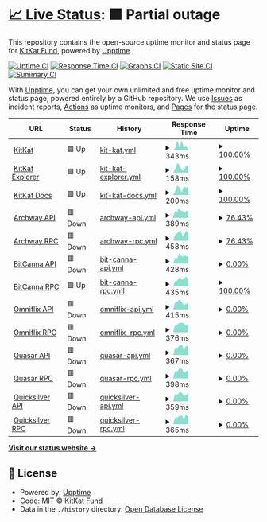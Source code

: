 # [📈 Live Status](https://status.kitkat.zone): <!--live status--> **🟧 Partial outage**

This repository contains the open-source uptime monitor and status page for [KitKat Fund](https://kitkat.zone), powered by [Upptime](https://github.com/upptime/upptime).

[![Uptime CI](https://github.com/kitkatfund/kitkatfund.github.io/workflows/Uptime%20CI/badge.svg)](https://github.com/kitkatfund/kitkatfund.github.io/actions?query=workflow%3A%22Uptime+CI%22)
[![Response Time CI](https://github.com/kitkatfund/kitkatfund.github.io/workflows/Response%20Time%20CI/badge.svg)](https://github.com/kitkatfund/kitkatfund.github.io/actions?query=workflow%3A%22Response+Time+CI%22)
[![Graphs CI](https://github.com/kitkatfund/kitkatfund.github.io/workflows/Graphs%20CI/badge.svg)](https://github.com/kitkatfund/kitkatfund.github.io/actions?query=workflow%3A%22Graphs+CI%22)
[![Static Site CI](https://github.com/kitkatfund/kitkatfund.github.io/workflows/Static%20Site%20CI/badge.svg)](https://github.com/kitkatfund/kitkatfund.github.io/actions?query=workflow%3A%22Static+Site+CI%22)
[![Summary CI](https://github.com/kitkatfund/kitkatfund.github.io/workflows/Summary%20CI/badge.svg)](https://github.com/kitkatfund/kitkatfund.github.io/actions?query=workflow%3A%22Summary+CI%22)

With [Upptime](https://upptime.js.org), you can get your own unlimited and free uptime monitor and status page, powered entirely by a GitHub repository. We use [Issues](https://github.com/kitkatfund/kitkatfund.github.io/issues) as incident reports, [Actions](https://github.com/kitkatfund/kitkatfund.github.io/actions) as uptime monitors, and [Pages](https://status.kitkat.zone) for the status page.

<!--start: status pages-->
<!-- This summary is generated by Upptime (https://github.com/upptime/upptime) -->
<!-- Do not edit this manually, your changes will be overwritten -->
<!-- prettier-ignore -->
| URL | Status | History | Response Time | Uptime |
| --- | ------ | ------- | ------------- | ------ |
| <img alt="" src="https://icons.duckduckgo.com/ip3/www.kitkat.zone.ico" height="13"> [KitKat](https://www.kitkat.zone) | 🟩 Up | [kit-kat.yml](https://github.com/kitkatfund/kitkatfund.github.io/commits/HEAD/history/kit-kat.yml) | <details><summary><img alt="Response time graph" src="./graphs/kit-kat/response-time-week.png" height="20"> 343ms</summary><br><a href="https://status.kitkat.zone/history/kit-kat"><img alt="Response time 650" src="https://img.shields.io/endpoint?url=https%3A%2F%2Fraw.githubusercontent.com%2Fkitkatfund%2Fkitkatfund.github.io%2FHEAD%2Fapi%2Fkit-kat%2Fresponse-time.json"></a><br><a href="https://status.kitkat.zone/history/kit-kat"><img alt="24-hour response time 152" src="https://img.shields.io/endpoint?url=https%3A%2F%2Fraw.githubusercontent.com%2Fkitkatfund%2Fkitkatfund.github.io%2FHEAD%2Fapi%2Fkit-kat%2Fresponse-time-day.json"></a><br><a href="https://status.kitkat.zone/history/kit-kat"><img alt="7-day response time 343" src="https://img.shields.io/endpoint?url=https%3A%2F%2Fraw.githubusercontent.com%2Fkitkatfund%2Fkitkatfund.github.io%2FHEAD%2Fapi%2Fkit-kat%2Fresponse-time-week.json"></a><br><a href="https://status.kitkat.zone/history/kit-kat"><img alt="30-day response time 376" src="https://img.shields.io/endpoint?url=https%3A%2F%2Fraw.githubusercontent.com%2Fkitkatfund%2Fkitkatfund.github.io%2FHEAD%2Fapi%2Fkit-kat%2Fresponse-time-month.json"></a><br><a href="https://status.kitkat.zone/history/kit-kat"><img alt="1-year response time 650" src="https://img.shields.io/endpoint?url=https%3A%2F%2Fraw.githubusercontent.com%2Fkitkatfund%2Fkitkatfund.github.io%2FHEAD%2Fapi%2Fkit-kat%2Fresponse-time-year.json"></a></details> | <details><summary><a href="https://status.kitkat.zone/history/kit-kat">100.00%</a></summary><a href="https://status.kitkat.zone/history/kit-kat"><img alt="All-time uptime 99.72%" src="https://img.shields.io/endpoint?url=https%3A%2F%2Fraw.githubusercontent.com%2Fkitkatfund%2Fkitkatfund.github.io%2FHEAD%2Fapi%2Fkit-kat%2Fuptime.json"></a><br><a href="https://status.kitkat.zone/history/kit-kat"><img alt="24-hour uptime 100.00%" src="https://img.shields.io/endpoint?url=https%3A%2F%2Fraw.githubusercontent.com%2Fkitkatfund%2Fkitkatfund.github.io%2FHEAD%2Fapi%2Fkit-kat%2Fuptime-day.json"></a><br><a href="https://status.kitkat.zone/history/kit-kat"><img alt="7-day uptime 100.00%" src="https://img.shields.io/endpoint?url=https%3A%2F%2Fraw.githubusercontent.com%2Fkitkatfund%2Fkitkatfund.github.io%2FHEAD%2Fapi%2Fkit-kat%2Fuptime-week.json"></a><br><a href="https://status.kitkat.zone/history/kit-kat"><img alt="30-day uptime 100.00%" src="https://img.shields.io/endpoint?url=https%3A%2F%2Fraw.githubusercontent.com%2Fkitkatfund%2Fkitkatfund.github.io%2FHEAD%2Fapi%2Fkit-kat%2Fuptime-month.json"></a><br><a href="https://status.kitkat.zone/history/kit-kat"><img alt="1-year uptime 99.72%" src="https://img.shields.io/endpoint?url=https%3A%2F%2Fraw.githubusercontent.com%2Fkitkatfund%2Fkitkatfund.github.io%2FHEAD%2Fapi%2Fkit-kat%2Fuptime-year.json"></a></details>
| <img alt="" src="https://icons.duckduckgo.com/ip3/explorer.kitkat.zone.ico" height="13"> [KitKat Explorer](https://explorer.kitkat.zone) | 🟩 Up | [kit-kat-explorer.yml](https://github.com/kitkatfund/kitkatfund.github.io/commits/HEAD/history/kit-kat-explorer.yml) | <details><summary><img alt="Response time graph" src="./graphs/kit-kat-explorer/response-time-week.png" height="20"> 158ms</summary><br><a href="https://status.kitkat.zone/history/kit-kat-explorer"><img alt="Response time 170" src="https://img.shields.io/endpoint?url=https%3A%2F%2Fraw.githubusercontent.com%2Fkitkatfund%2Fkitkatfund.github.io%2FHEAD%2Fapi%2Fkit-kat-explorer%2Fresponse-time.json"></a><br><a href="https://status.kitkat.zone/history/kit-kat-explorer"><img alt="24-hour response time 96" src="https://img.shields.io/endpoint?url=https%3A%2F%2Fraw.githubusercontent.com%2Fkitkatfund%2Fkitkatfund.github.io%2FHEAD%2Fapi%2Fkit-kat-explorer%2Fresponse-time-day.json"></a><br><a href="https://status.kitkat.zone/history/kit-kat-explorer"><img alt="7-day response time 158" src="https://img.shields.io/endpoint?url=https%3A%2F%2Fraw.githubusercontent.com%2Fkitkatfund%2Fkitkatfund.github.io%2FHEAD%2Fapi%2Fkit-kat-explorer%2Fresponse-time-week.json"></a><br><a href="https://status.kitkat.zone/history/kit-kat-explorer"><img alt="30-day response time 347" src="https://img.shields.io/endpoint?url=https%3A%2F%2Fraw.githubusercontent.com%2Fkitkatfund%2Fkitkatfund.github.io%2FHEAD%2Fapi%2Fkit-kat-explorer%2Fresponse-time-month.json"></a><br><a href="https://status.kitkat.zone/history/kit-kat-explorer"><img alt="1-year response time 170" src="https://img.shields.io/endpoint?url=https%3A%2F%2Fraw.githubusercontent.com%2Fkitkatfund%2Fkitkatfund.github.io%2FHEAD%2Fapi%2Fkit-kat-explorer%2Fresponse-time-year.json"></a></details> | <details><summary><a href="https://status.kitkat.zone/history/kit-kat-explorer">100.00%</a></summary><a href="https://status.kitkat.zone/history/kit-kat-explorer"><img alt="All-time uptime 99.96%" src="https://img.shields.io/endpoint?url=https%3A%2F%2Fraw.githubusercontent.com%2Fkitkatfund%2Fkitkatfund.github.io%2FHEAD%2Fapi%2Fkit-kat-explorer%2Fuptime.json"></a><br><a href="https://status.kitkat.zone/history/kit-kat-explorer"><img alt="24-hour uptime 100.00%" src="https://img.shields.io/endpoint?url=https%3A%2F%2Fraw.githubusercontent.com%2Fkitkatfund%2Fkitkatfund.github.io%2FHEAD%2Fapi%2Fkit-kat-explorer%2Fuptime-day.json"></a><br><a href="https://status.kitkat.zone/history/kit-kat-explorer"><img alt="7-day uptime 100.00%" src="https://img.shields.io/endpoint?url=https%3A%2F%2Fraw.githubusercontent.com%2Fkitkatfund%2Fkitkatfund.github.io%2FHEAD%2Fapi%2Fkit-kat-explorer%2Fuptime-week.json"></a><br><a href="https://status.kitkat.zone/history/kit-kat-explorer"><img alt="30-day uptime 100.00%" src="https://img.shields.io/endpoint?url=https%3A%2F%2Fraw.githubusercontent.com%2Fkitkatfund%2Fkitkatfund.github.io%2FHEAD%2Fapi%2Fkit-kat-explorer%2Fuptime-month.json"></a><br><a href="https://status.kitkat.zone/history/kit-kat-explorer"><img alt="1-year uptime 99.96%" src="https://img.shields.io/endpoint?url=https%3A%2F%2Fraw.githubusercontent.com%2Fkitkatfund%2Fkitkatfund.github.io%2FHEAD%2Fapi%2Fkit-kat-explorer%2Fuptime-year.json"></a></details>
| <img alt="" src="https://icons.duckduckgo.com/ip3/docs.kitkat.zone.ico" height="13"> [KitKat Docs](https://docs.kitkat.zone) | 🟩 Up | [kit-kat-docs.yml](https://github.com/kitkatfund/kitkatfund.github.io/commits/HEAD/history/kit-kat-docs.yml) | <details><summary><img alt="Response time graph" src="./graphs/kit-kat-docs/response-time-week.png" height="20"> 200ms</summary><br><a href="https://status.kitkat.zone/history/kit-kat-docs"><img alt="Response time 627" src="https://img.shields.io/endpoint?url=https%3A%2F%2Fraw.githubusercontent.com%2Fkitkatfund%2Fkitkatfund.github.io%2FHEAD%2Fapi%2Fkit-kat-docs%2Fresponse-time.json"></a><br><a href="https://status.kitkat.zone/history/kit-kat-docs"><img alt="24-hour response time 126" src="https://img.shields.io/endpoint?url=https%3A%2F%2Fraw.githubusercontent.com%2Fkitkatfund%2Fkitkatfund.github.io%2FHEAD%2Fapi%2Fkit-kat-docs%2Fresponse-time-day.json"></a><br><a href="https://status.kitkat.zone/history/kit-kat-docs"><img alt="7-day response time 200" src="https://img.shields.io/endpoint?url=https%3A%2F%2Fraw.githubusercontent.com%2Fkitkatfund%2Fkitkatfund.github.io%2FHEAD%2Fapi%2Fkit-kat-docs%2Fresponse-time-week.json"></a><br><a href="https://status.kitkat.zone/history/kit-kat-docs"><img alt="30-day response time 323" src="https://img.shields.io/endpoint?url=https%3A%2F%2Fraw.githubusercontent.com%2Fkitkatfund%2Fkitkatfund.github.io%2FHEAD%2Fapi%2Fkit-kat-docs%2Fresponse-time-month.json"></a><br><a href="https://status.kitkat.zone/history/kit-kat-docs"><img alt="1-year response time 627" src="https://img.shields.io/endpoint?url=https%3A%2F%2Fraw.githubusercontent.com%2Fkitkatfund%2Fkitkatfund.github.io%2FHEAD%2Fapi%2Fkit-kat-docs%2Fresponse-time-year.json"></a></details> | <details><summary><a href="https://status.kitkat.zone/history/kit-kat-docs">100.00%</a></summary><a href="https://status.kitkat.zone/history/kit-kat-docs"><img alt="All-time uptime 100.00%" src="https://img.shields.io/endpoint?url=https%3A%2F%2Fraw.githubusercontent.com%2Fkitkatfund%2Fkitkatfund.github.io%2FHEAD%2Fapi%2Fkit-kat-docs%2Fuptime.json"></a><br><a href="https://status.kitkat.zone/history/kit-kat-docs"><img alt="24-hour uptime 100.00%" src="https://img.shields.io/endpoint?url=https%3A%2F%2Fraw.githubusercontent.com%2Fkitkatfund%2Fkitkatfund.github.io%2FHEAD%2Fapi%2Fkit-kat-docs%2Fuptime-day.json"></a><br><a href="https://status.kitkat.zone/history/kit-kat-docs"><img alt="7-day uptime 100.00%" src="https://img.shields.io/endpoint?url=https%3A%2F%2Fraw.githubusercontent.com%2Fkitkatfund%2Fkitkatfund.github.io%2FHEAD%2Fapi%2Fkit-kat-docs%2Fuptime-week.json"></a><br><a href="https://status.kitkat.zone/history/kit-kat-docs"><img alt="30-day uptime 100.00%" src="https://img.shields.io/endpoint?url=https%3A%2F%2Fraw.githubusercontent.com%2Fkitkatfund%2Fkitkatfund.github.io%2FHEAD%2Fapi%2Fkit-kat-docs%2Fuptime-month.json"></a><br><a href="https://status.kitkat.zone/history/kit-kat-docs"><img alt="1-year uptime 100.00%" src="https://img.shields.io/endpoint?url=https%3A%2F%2Fraw.githubusercontent.com%2Fkitkatfund%2Fkitkatfund.github.io%2FHEAD%2Fapi%2Fkit-kat-docs%2Fuptime-year.json"></a></details>
| <img alt="" src="https://icons.duckduckgo.com/ip3/archway-api.kitkat.zone.ico" height="13"> [Archway API](https://archway-api.kitkat.zone/cosmos/auth/v1beta1/params) | 🟥 Down | [archway-api.yml](https://github.com/kitkatfund/kitkatfund.github.io/commits/HEAD/history/archway-api.yml) | <details><summary><img alt="Response time graph" src="./graphs/archway-api/response-time-week.png" height="20"> 389ms</summary><br><a href="https://status.kitkat.zone/history/archway-api"><img alt="Response time 380" src="https://img.shields.io/endpoint?url=https%3A%2F%2Fraw.githubusercontent.com%2Fkitkatfund%2Fkitkatfund.github.io%2FHEAD%2Fapi%2Farchway-api%2Fresponse-time.json"></a><br><a href="https://status.kitkat.zone/history/archway-api"><img alt="24-hour response time 298" src="https://img.shields.io/endpoint?url=https%3A%2F%2Fraw.githubusercontent.com%2Fkitkatfund%2Fkitkatfund.github.io%2FHEAD%2Fapi%2Farchway-api%2Fresponse-time-day.json"></a><br><a href="https://status.kitkat.zone/history/archway-api"><img alt="7-day response time 389" src="https://img.shields.io/endpoint?url=https%3A%2F%2Fraw.githubusercontent.com%2Fkitkatfund%2Fkitkatfund.github.io%2FHEAD%2Fapi%2Farchway-api%2Fresponse-time-week.json"></a><br><a href="https://status.kitkat.zone/history/archway-api"><img alt="30-day response time 378" src="https://img.shields.io/endpoint?url=https%3A%2F%2Fraw.githubusercontent.com%2Fkitkatfund%2Fkitkatfund.github.io%2FHEAD%2Fapi%2Farchway-api%2Fresponse-time-month.json"></a><br><a href="https://status.kitkat.zone/history/archway-api"><img alt="1-year response time 380" src="https://img.shields.io/endpoint?url=https%3A%2F%2Fraw.githubusercontent.com%2Fkitkatfund%2Fkitkatfund.github.io%2FHEAD%2Fapi%2Farchway-api%2Fresponse-time-year.json"></a></details> | <details><summary><a href="https://status.kitkat.zone/history/archway-api">76.43%</a></summary><a href="https://status.kitkat.zone/history/archway-api"><img alt="All-time uptime 98.22%" src="https://img.shields.io/endpoint?url=https%3A%2F%2Fraw.githubusercontent.com%2Fkitkatfund%2Fkitkatfund.github.io%2FHEAD%2Fapi%2Farchway-api%2Fuptime.json"></a><br><a href="https://status.kitkat.zone/history/archway-api"><img alt="24-hour uptime 0.00%" src="https://img.shields.io/endpoint?url=https%3A%2F%2Fraw.githubusercontent.com%2Fkitkatfund%2Fkitkatfund.github.io%2FHEAD%2Fapi%2Farchway-api%2Fuptime-day.json"></a><br><a href="https://status.kitkat.zone/history/archway-api"><img alt="7-day uptime 76.43%" src="https://img.shields.io/endpoint?url=https%3A%2F%2Fraw.githubusercontent.com%2Fkitkatfund%2Fkitkatfund.github.io%2FHEAD%2Fapi%2Farchway-api%2Fuptime-week.json"></a><br><a href="https://status.kitkat.zone/history/archway-api"><img alt="30-day uptime 94.58%" src="https://img.shields.io/endpoint?url=https%3A%2F%2Fraw.githubusercontent.com%2Fkitkatfund%2Fkitkatfund.github.io%2FHEAD%2Fapi%2Farchway-api%2Fuptime-month.json"></a><br><a href="https://status.kitkat.zone/history/archway-api"><img alt="1-year uptime 98.22%" src="https://img.shields.io/endpoint?url=https%3A%2F%2Fraw.githubusercontent.com%2Fkitkatfund%2Fkitkatfund.github.io%2FHEAD%2Fapi%2Farchway-api%2Fuptime-year.json"></a></details>
| <img alt="" src="https://icons.duckduckgo.com/ip3/archway-rpc.kitkat.zone.ico" height="13"> [Archway RPC](https://archway-rpc.kitkat.zone) | 🟥 Down | [archway-rpc.yml](https://github.com/kitkatfund/kitkatfund.github.io/commits/HEAD/history/archway-rpc.yml) | <details><summary><img alt="Response time graph" src="./graphs/archway-rpc/response-time-week.png" height="20"> 458ms</summary><br><a href="https://status.kitkat.zone/history/archway-rpc"><img alt="Response time 397" src="https://img.shields.io/endpoint?url=https%3A%2F%2Fraw.githubusercontent.com%2Fkitkatfund%2Fkitkatfund.github.io%2FHEAD%2Fapi%2Farchway-rpc%2Fresponse-time.json"></a><br><a href="https://status.kitkat.zone/history/archway-rpc"><img alt="24-hour response time 447" src="https://img.shields.io/endpoint?url=https%3A%2F%2Fraw.githubusercontent.com%2Fkitkatfund%2Fkitkatfund.github.io%2FHEAD%2Fapi%2Farchway-rpc%2Fresponse-time-day.json"></a><br><a href="https://status.kitkat.zone/history/archway-rpc"><img alt="7-day response time 458" src="https://img.shields.io/endpoint?url=https%3A%2F%2Fraw.githubusercontent.com%2Fkitkatfund%2Fkitkatfund.github.io%2FHEAD%2Fapi%2Farchway-rpc%2Fresponse-time-week.json"></a><br><a href="https://status.kitkat.zone/history/archway-rpc"><img alt="30-day response time 416" src="https://img.shields.io/endpoint?url=https%3A%2F%2Fraw.githubusercontent.com%2Fkitkatfund%2Fkitkatfund.github.io%2FHEAD%2Fapi%2Farchway-rpc%2Fresponse-time-month.json"></a><br><a href="https://status.kitkat.zone/history/archway-rpc"><img alt="1-year response time 397" src="https://img.shields.io/endpoint?url=https%3A%2F%2Fraw.githubusercontent.com%2Fkitkatfund%2Fkitkatfund.github.io%2FHEAD%2Fapi%2Farchway-rpc%2Fresponse-time-year.json"></a></details> | <details><summary><a href="https://status.kitkat.zone/history/archway-rpc">76.43%</a></summary><a href="https://status.kitkat.zone/history/archway-rpc"><img alt="All-time uptime 98.25%" src="https://img.shields.io/endpoint?url=https%3A%2F%2Fraw.githubusercontent.com%2Fkitkatfund%2Fkitkatfund.github.io%2FHEAD%2Fapi%2Farchway-rpc%2Fuptime.json"></a><br><a href="https://status.kitkat.zone/history/archway-rpc"><img alt="24-hour uptime 0.00%" src="https://img.shields.io/endpoint?url=https%3A%2F%2Fraw.githubusercontent.com%2Fkitkatfund%2Fkitkatfund.github.io%2FHEAD%2Fapi%2Farchway-rpc%2Fuptime-day.json"></a><br><a href="https://status.kitkat.zone/history/archway-rpc"><img alt="7-day uptime 76.43%" src="https://img.shields.io/endpoint?url=https%3A%2F%2Fraw.githubusercontent.com%2Fkitkatfund%2Fkitkatfund.github.io%2FHEAD%2Fapi%2Farchway-rpc%2Fuptime-week.json"></a><br><a href="https://status.kitkat.zone/history/archway-rpc"><img alt="30-day uptime 94.58%" src="https://img.shields.io/endpoint?url=https%3A%2F%2Fraw.githubusercontent.com%2Fkitkatfund%2Fkitkatfund.github.io%2FHEAD%2Fapi%2Farchway-rpc%2Fuptime-month.json"></a><br><a href="https://status.kitkat.zone/history/archway-rpc"><img alt="1-year uptime 98.25%" src="https://img.shields.io/endpoint?url=https%3A%2F%2Fraw.githubusercontent.com%2Fkitkatfund%2Fkitkatfund.github.io%2FHEAD%2Fapi%2Farchway-rpc%2Fuptime-year.json"></a></details>
| <img alt="" src="https://icons.duckduckgo.com/ip3/bitcanna-api.kitkat.zone.ico" height="13"> [BitCanna API](https://bitcanna-api.kitkat.zone/cosmos/auth/v1beta1/params) | 🟥 Down | [bit-canna-api.yml](https://github.com/kitkatfund/kitkatfund.github.io/commits/HEAD/history/bit-canna-api.yml) | <details><summary><img alt="Response time graph" src="./graphs/bit-canna-api/response-time-week.png" height="20"> 428ms</summary><br><a href="https://status.kitkat.zone/history/bit-canna-api"><img alt="Response time 404" src="https://img.shields.io/endpoint?url=https%3A%2F%2Fraw.githubusercontent.com%2Fkitkatfund%2Fkitkatfund.github.io%2FHEAD%2Fapi%2Fbit-canna-api%2Fresponse-time.json"></a><br><a href="https://status.kitkat.zone/history/bit-canna-api"><img alt="24-hour response time 319" src="https://img.shields.io/endpoint?url=https%3A%2F%2Fraw.githubusercontent.com%2Fkitkatfund%2Fkitkatfund.github.io%2FHEAD%2Fapi%2Fbit-canna-api%2Fresponse-time-day.json"></a><br><a href="https://status.kitkat.zone/history/bit-canna-api"><img alt="7-day response time 428" src="https://img.shields.io/endpoint?url=https%3A%2F%2Fraw.githubusercontent.com%2Fkitkatfund%2Fkitkatfund.github.io%2FHEAD%2Fapi%2Fbit-canna-api%2Fresponse-time-week.json"></a><br><a href="https://status.kitkat.zone/history/bit-canna-api"><img alt="30-day response time 391" src="https://img.shields.io/endpoint?url=https%3A%2F%2Fraw.githubusercontent.com%2Fkitkatfund%2Fkitkatfund.github.io%2FHEAD%2Fapi%2Fbit-canna-api%2Fresponse-time-month.json"></a><br><a href="https://status.kitkat.zone/history/bit-canna-api"><img alt="1-year response time 404" src="https://img.shields.io/endpoint?url=https%3A%2F%2Fraw.githubusercontent.com%2Fkitkatfund%2Fkitkatfund.github.io%2FHEAD%2Fapi%2Fbit-canna-api%2Fresponse-time-year.json"></a></details> | <details><summary><a href="https://status.kitkat.zone/history/bit-canna-api">0.00%</a></summary><a href="https://status.kitkat.zone/history/bit-canna-api"><img alt="All-time uptime 46.52%" src="https://img.shields.io/endpoint?url=https%3A%2F%2Fraw.githubusercontent.com%2Fkitkatfund%2Fkitkatfund.github.io%2FHEAD%2Fapi%2Fbit-canna-api%2Fuptime.json"></a><br><a href="https://status.kitkat.zone/history/bit-canna-api"><img alt="24-hour uptime 0.00%" src="https://img.shields.io/endpoint?url=https%3A%2F%2Fraw.githubusercontent.com%2Fkitkatfund%2Fkitkatfund.github.io%2FHEAD%2Fapi%2Fbit-canna-api%2Fuptime-day.json"></a><br><a href="https://status.kitkat.zone/history/bit-canna-api"><img alt="7-day uptime 0.00%" src="https://img.shields.io/endpoint?url=https%3A%2F%2Fraw.githubusercontent.com%2Fkitkatfund%2Fkitkatfund.github.io%2FHEAD%2Fapi%2Fbit-canna-api%2Fuptime-week.json"></a><br><a href="https://status.kitkat.zone/history/bit-canna-api"><img alt="30-day uptime 1.38%" src="https://img.shields.io/endpoint?url=https%3A%2F%2Fraw.githubusercontent.com%2Fkitkatfund%2Fkitkatfund.github.io%2FHEAD%2Fapi%2Fbit-canna-api%2Fuptime-month.json"></a><br><a href="https://status.kitkat.zone/history/bit-canna-api"><img alt="1-year uptime 46.52%" src="https://img.shields.io/endpoint?url=https%3A%2F%2Fraw.githubusercontent.com%2Fkitkatfund%2Fkitkatfund.github.io%2FHEAD%2Fapi%2Fbit-canna-api%2Fuptime-year.json"></a></details>
| <img alt="" src="https://icons.duckduckgo.com/ip3/bitcanna-rpc.kitkat.zone.ico" height="13"> [BitCanna RPC](https://bitcanna-rpc.kitkat.zone) | 🟩 Up | [bit-canna-rpc.yml](https://github.com/kitkatfund/kitkatfund.github.io/commits/HEAD/history/bit-canna-rpc.yml) | <details><summary><img alt="Response time graph" src="./graphs/bit-canna-rpc/response-time-week.png" height="20"> 435ms</summary><br><a href="https://status.kitkat.zone/history/bit-canna-rpc"><img alt="Response time 378" src="https://img.shields.io/endpoint?url=https%3A%2F%2Fraw.githubusercontent.com%2Fkitkatfund%2Fkitkatfund.github.io%2FHEAD%2Fapi%2Fbit-canna-rpc%2Fresponse-time.json"></a><br><a href="https://status.kitkat.zone/history/bit-canna-rpc"><img alt="24-hour response time 288" src="https://img.shields.io/endpoint?url=https%3A%2F%2Fraw.githubusercontent.com%2Fkitkatfund%2Fkitkatfund.github.io%2FHEAD%2Fapi%2Fbit-canna-rpc%2Fresponse-time-day.json"></a><br><a href="https://status.kitkat.zone/history/bit-canna-rpc"><img alt="7-day response time 435" src="https://img.shields.io/endpoint?url=https%3A%2F%2Fraw.githubusercontent.com%2Fkitkatfund%2Fkitkatfund.github.io%2FHEAD%2Fapi%2Fbit-canna-rpc%2Fresponse-time-week.json"></a><br><a href="https://status.kitkat.zone/history/bit-canna-rpc"><img alt="30-day response time 388" src="https://img.shields.io/endpoint?url=https%3A%2F%2Fraw.githubusercontent.com%2Fkitkatfund%2Fkitkatfund.github.io%2FHEAD%2Fapi%2Fbit-canna-rpc%2Fresponse-time-month.json"></a><br><a href="https://status.kitkat.zone/history/bit-canna-rpc"><img alt="1-year response time 378" src="https://img.shields.io/endpoint?url=https%3A%2F%2Fraw.githubusercontent.com%2Fkitkatfund%2Fkitkatfund.github.io%2FHEAD%2Fapi%2Fbit-canna-rpc%2Fresponse-time-year.json"></a></details> | <details><summary><a href="https://status.kitkat.zone/history/bit-canna-rpc">100.00%</a></summary><a href="https://status.kitkat.zone/history/bit-canna-rpc"><img alt="All-time uptime 97.67%" src="https://img.shields.io/endpoint?url=https%3A%2F%2Fraw.githubusercontent.com%2Fkitkatfund%2Fkitkatfund.github.io%2FHEAD%2Fapi%2Fbit-canna-rpc%2Fuptime.json"></a><br><a href="https://status.kitkat.zone/history/bit-canna-rpc"><img alt="24-hour uptime 100.00%" src="https://img.shields.io/endpoint?url=https%3A%2F%2Fraw.githubusercontent.com%2Fkitkatfund%2Fkitkatfund.github.io%2FHEAD%2Fapi%2Fbit-canna-rpc%2Fuptime-day.json"></a><br><a href="https://status.kitkat.zone/history/bit-canna-rpc"><img alt="7-day uptime 100.00%" src="https://img.shields.io/endpoint?url=https%3A%2F%2Fraw.githubusercontent.com%2Fkitkatfund%2Fkitkatfund.github.io%2FHEAD%2Fapi%2Fbit-canna-rpc%2Fuptime-week.json"></a><br><a href="https://status.kitkat.zone/history/bit-canna-rpc"><img alt="30-day uptime 100.00%" src="https://img.shields.io/endpoint?url=https%3A%2F%2Fraw.githubusercontent.com%2Fkitkatfund%2Fkitkatfund.github.io%2FHEAD%2Fapi%2Fbit-canna-rpc%2Fuptime-month.json"></a><br><a href="https://status.kitkat.zone/history/bit-canna-rpc"><img alt="1-year uptime 97.67%" src="https://img.shields.io/endpoint?url=https%3A%2F%2Fraw.githubusercontent.com%2Fkitkatfund%2Fkitkatfund.github.io%2FHEAD%2Fapi%2Fbit-canna-rpc%2Fuptime-year.json"></a></details>
| <img alt="" src="https://icons.duckduckgo.com/ip3/omniflix-api.kitkat.zone.ico" height="13"> [Omniflix API](https://omniflix-api.kitkat.zone/cosmos/auth/v1beta1/params) | 🟥 Down | [omniflix-api.yml](https://github.com/kitkatfund/kitkatfund.github.io/commits/HEAD/history/omniflix-api.yml) | <details><summary><img alt="Response time graph" src="./graphs/omniflix-api/response-time-week.png" height="20"> 415ms</summary><br><a href="https://status.kitkat.zone/history/omniflix-api"><img alt="Response time 379" src="https://img.shields.io/endpoint?url=https%3A%2F%2Fraw.githubusercontent.com%2Fkitkatfund%2Fkitkatfund.github.io%2FHEAD%2Fapi%2Fomniflix-api%2Fresponse-time.json"></a><br><a href="https://status.kitkat.zone/history/omniflix-api"><img alt="24-hour response time 461" src="https://img.shields.io/endpoint?url=https%3A%2F%2Fraw.githubusercontent.com%2Fkitkatfund%2Fkitkatfund.github.io%2FHEAD%2Fapi%2Fomniflix-api%2Fresponse-time-day.json"></a><br><a href="https://status.kitkat.zone/history/omniflix-api"><img alt="7-day response time 415" src="https://img.shields.io/endpoint?url=https%3A%2F%2Fraw.githubusercontent.com%2Fkitkatfund%2Fkitkatfund.github.io%2FHEAD%2Fapi%2Fomniflix-api%2Fresponse-time-week.json"></a><br><a href="https://status.kitkat.zone/history/omniflix-api"><img alt="30-day response time 391" src="https://img.shields.io/endpoint?url=https%3A%2F%2Fraw.githubusercontent.com%2Fkitkatfund%2Fkitkatfund.github.io%2FHEAD%2Fapi%2Fomniflix-api%2Fresponse-time-month.json"></a><br><a href="https://status.kitkat.zone/history/omniflix-api"><img alt="1-year response time 379" src="https://img.shields.io/endpoint?url=https%3A%2F%2Fraw.githubusercontent.com%2Fkitkatfund%2Fkitkatfund.github.io%2FHEAD%2Fapi%2Fomniflix-api%2Fresponse-time-year.json"></a></details> | <details><summary><a href="https://status.kitkat.zone/history/omniflix-api">0.00%</a></summary><a href="https://status.kitkat.zone/history/omniflix-api"><img alt="All-time uptime 88.25%" src="https://img.shields.io/endpoint?url=https%3A%2F%2Fraw.githubusercontent.com%2Fkitkatfund%2Fkitkatfund.github.io%2FHEAD%2Fapi%2Fomniflix-api%2Fuptime.json"></a><br><a href="https://status.kitkat.zone/history/omniflix-api"><img alt="24-hour uptime 0.00%" src="https://img.shields.io/endpoint?url=https%3A%2F%2Fraw.githubusercontent.com%2Fkitkatfund%2Fkitkatfund.github.io%2FHEAD%2Fapi%2Fomniflix-api%2Fuptime-day.json"></a><br><a href="https://status.kitkat.zone/history/omniflix-api"><img alt="7-day uptime 0.00%" src="https://img.shields.io/endpoint?url=https%3A%2F%2Fraw.githubusercontent.com%2Fkitkatfund%2Fkitkatfund.github.io%2FHEAD%2Fapi%2Fomniflix-api%2Fuptime-week.json"></a><br><a href="https://status.kitkat.zone/history/omniflix-api"><img alt="30-day uptime 14.58%" src="https://img.shields.io/endpoint?url=https%3A%2F%2Fraw.githubusercontent.com%2Fkitkatfund%2Fkitkatfund.github.io%2FHEAD%2Fapi%2Fomniflix-api%2Fuptime-month.json"></a><br><a href="https://status.kitkat.zone/history/omniflix-api"><img alt="1-year uptime 88.25%" src="https://img.shields.io/endpoint?url=https%3A%2F%2Fraw.githubusercontent.com%2Fkitkatfund%2Fkitkatfund.github.io%2FHEAD%2Fapi%2Fomniflix-api%2Fuptime-year.json"></a></details>
| <img alt="" src="https://icons.duckduckgo.com/ip3/omniflix-rpc.kitkat.zone.ico" height="13"> [Omniflix RPC](https://omniflix-rpc.kitkat.zone) | 🟥 Down | [omniflix-rpc.yml](https://github.com/kitkatfund/kitkatfund.github.io/commits/HEAD/history/omniflix-rpc.yml) | <details><summary><img alt="Response time graph" src="./graphs/omniflix-rpc/response-time-week.png" height="20"> 376ms</summary><br><a href="https://status.kitkat.zone/history/omniflix-rpc"><img alt="Response time 367" src="https://img.shields.io/endpoint?url=https%3A%2F%2Fraw.githubusercontent.com%2Fkitkatfund%2Fkitkatfund.github.io%2FHEAD%2Fapi%2Fomniflix-rpc%2Fresponse-time.json"></a><br><a href="https://status.kitkat.zone/history/omniflix-rpc"><img alt="24-hour response time 397" src="https://img.shields.io/endpoint?url=https%3A%2F%2Fraw.githubusercontent.com%2Fkitkatfund%2Fkitkatfund.github.io%2FHEAD%2Fapi%2Fomniflix-rpc%2Fresponse-time-day.json"></a><br><a href="https://status.kitkat.zone/history/omniflix-rpc"><img alt="7-day response time 376" src="https://img.shields.io/endpoint?url=https%3A%2F%2Fraw.githubusercontent.com%2Fkitkatfund%2Fkitkatfund.github.io%2FHEAD%2Fapi%2Fomniflix-rpc%2Fresponse-time-week.json"></a><br><a href="https://status.kitkat.zone/history/omniflix-rpc"><img alt="30-day response time 366" src="https://img.shields.io/endpoint?url=https%3A%2F%2Fraw.githubusercontent.com%2Fkitkatfund%2Fkitkatfund.github.io%2FHEAD%2Fapi%2Fomniflix-rpc%2Fresponse-time-month.json"></a><br><a href="https://status.kitkat.zone/history/omniflix-rpc"><img alt="1-year response time 367" src="https://img.shields.io/endpoint?url=https%3A%2F%2Fraw.githubusercontent.com%2Fkitkatfund%2Fkitkatfund.github.io%2FHEAD%2Fapi%2Fomniflix-rpc%2Fresponse-time-year.json"></a></details> | <details><summary><a href="https://status.kitkat.zone/history/omniflix-rpc">0.00%</a></summary><a href="https://status.kitkat.zone/history/omniflix-rpc"><img alt="All-time uptime 88.27%" src="https://img.shields.io/endpoint?url=https%3A%2F%2Fraw.githubusercontent.com%2Fkitkatfund%2Fkitkatfund.github.io%2FHEAD%2Fapi%2Fomniflix-rpc%2Fuptime.json"></a><br><a href="https://status.kitkat.zone/history/omniflix-rpc"><img alt="24-hour uptime 0.00%" src="https://img.shields.io/endpoint?url=https%3A%2F%2Fraw.githubusercontent.com%2Fkitkatfund%2Fkitkatfund.github.io%2FHEAD%2Fapi%2Fomniflix-rpc%2Fuptime-day.json"></a><br><a href="https://status.kitkat.zone/history/omniflix-rpc"><img alt="7-day uptime 0.00%" src="https://img.shields.io/endpoint?url=https%3A%2F%2Fraw.githubusercontent.com%2Fkitkatfund%2Fkitkatfund.github.io%2FHEAD%2Fapi%2Fomniflix-rpc%2Fuptime-week.json"></a><br><a href="https://status.kitkat.zone/history/omniflix-rpc"><img alt="30-day uptime 14.58%" src="https://img.shields.io/endpoint?url=https%3A%2F%2Fraw.githubusercontent.com%2Fkitkatfund%2Fkitkatfund.github.io%2FHEAD%2Fapi%2Fomniflix-rpc%2Fuptime-month.json"></a><br><a href="https://status.kitkat.zone/history/omniflix-rpc"><img alt="1-year uptime 88.27%" src="https://img.shields.io/endpoint?url=https%3A%2F%2Fraw.githubusercontent.com%2Fkitkatfund%2Fkitkatfund.github.io%2FHEAD%2Fapi%2Fomniflix-rpc%2Fuptime-year.json"></a></details>
| <img alt="" src="https://icons.duckduckgo.com/ip3/quasar-api.kitkat.zone.ico" height="13"> [Quasar API](https://quasar-api.kitkat.zone/cosmos/auth/v1beta1/params) | 🟥 Down | [quasar-api.yml](https://github.com/kitkatfund/kitkatfund.github.io/commits/HEAD/history/quasar-api.yml) | <details><summary><img alt="Response time graph" src="./graphs/quasar-api/response-time-week.png" height="20"> 367ms</summary><br><a href="https://status.kitkat.zone/history/quasar-api"><img alt="Response time 356" src="https://img.shields.io/endpoint?url=https%3A%2F%2Fraw.githubusercontent.com%2Fkitkatfund%2Fkitkatfund.github.io%2FHEAD%2Fapi%2Fquasar-api%2Fresponse-time.json"></a><br><a href="https://status.kitkat.zone/history/quasar-api"><img alt="24-hour response time 334" src="https://img.shields.io/endpoint?url=https%3A%2F%2Fraw.githubusercontent.com%2Fkitkatfund%2Fkitkatfund.github.io%2FHEAD%2Fapi%2Fquasar-api%2Fresponse-time-day.json"></a><br><a href="https://status.kitkat.zone/history/quasar-api"><img alt="7-day response time 367" src="https://img.shields.io/endpoint?url=https%3A%2F%2Fraw.githubusercontent.com%2Fkitkatfund%2Fkitkatfund.github.io%2FHEAD%2Fapi%2Fquasar-api%2Fresponse-time-week.json"></a><br><a href="https://status.kitkat.zone/history/quasar-api"><img alt="30-day response time 365" src="https://img.shields.io/endpoint?url=https%3A%2F%2Fraw.githubusercontent.com%2Fkitkatfund%2Fkitkatfund.github.io%2FHEAD%2Fapi%2Fquasar-api%2Fresponse-time-month.json"></a><br><a href="https://status.kitkat.zone/history/quasar-api"><img alt="1-year response time 356" src="https://img.shields.io/endpoint?url=https%3A%2F%2Fraw.githubusercontent.com%2Fkitkatfund%2Fkitkatfund.github.io%2FHEAD%2Fapi%2Fquasar-api%2Fresponse-time-year.json"></a></details> | <details><summary><a href="https://status.kitkat.zone/history/quasar-api">0.00%</a></summary><a href="https://status.kitkat.zone/history/quasar-api"><img alt="All-time uptime 86.07%" src="https://img.shields.io/endpoint?url=https%3A%2F%2Fraw.githubusercontent.com%2Fkitkatfund%2Fkitkatfund.github.io%2FHEAD%2Fapi%2Fquasar-api%2Fuptime.json"></a><br><a href="https://status.kitkat.zone/history/quasar-api"><img alt="24-hour uptime 0.00%" src="https://img.shields.io/endpoint?url=https%3A%2F%2Fraw.githubusercontent.com%2Fkitkatfund%2Fkitkatfund.github.io%2FHEAD%2Fapi%2Fquasar-api%2Fuptime-day.json"></a><br><a href="https://status.kitkat.zone/history/quasar-api"><img alt="7-day uptime 0.00%" src="https://img.shields.io/endpoint?url=https%3A%2F%2Fraw.githubusercontent.com%2Fkitkatfund%2Fkitkatfund.github.io%2FHEAD%2Fapi%2Fquasar-api%2Fuptime-week.json"></a><br><a href="https://status.kitkat.zone/history/quasar-api"><img alt="30-day uptime 1.38%" src="https://img.shields.io/endpoint?url=https%3A%2F%2Fraw.githubusercontent.com%2Fkitkatfund%2Fkitkatfund.github.io%2FHEAD%2Fapi%2Fquasar-api%2Fuptime-month.json"></a><br><a href="https://status.kitkat.zone/history/quasar-api"><img alt="1-year uptime 86.07%" src="https://img.shields.io/endpoint?url=https%3A%2F%2Fraw.githubusercontent.com%2Fkitkatfund%2Fkitkatfund.github.io%2FHEAD%2Fapi%2Fquasar-api%2Fuptime-year.json"></a></details>
| <img alt="" src="https://icons.duckduckgo.com/ip3/quasar-rpc.kitkat.zone.ico" height="13"> [Quasar RPC](https://quasar-rpc.kitkat.zone) | 🟥 Down | [quasar-rpc.yml](https://github.com/kitkatfund/kitkatfund.github.io/commits/HEAD/history/quasar-rpc.yml) | <details><summary><img alt="Response time graph" src="./graphs/quasar-rpc/response-time-week.png" height="20"> 398ms</summary><br><a href="https://status.kitkat.zone/history/quasar-rpc"><img alt="Response time 359" src="https://img.shields.io/endpoint?url=https%3A%2F%2Fraw.githubusercontent.com%2Fkitkatfund%2Fkitkatfund.github.io%2FHEAD%2Fapi%2Fquasar-rpc%2Fresponse-time.json"></a><br><a href="https://status.kitkat.zone/history/quasar-rpc"><img alt="24-hour response time 626" src="https://img.shields.io/endpoint?url=https%3A%2F%2Fraw.githubusercontent.com%2Fkitkatfund%2Fkitkatfund.github.io%2FHEAD%2Fapi%2Fquasar-rpc%2Fresponse-time-day.json"></a><br><a href="https://status.kitkat.zone/history/quasar-rpc"><img alt="7-day response time 398" src="https://img.shields.io/endpoint?url=https%3A%2F%2Fraw.githubusercontent.com%2Fkitkatfund%2Fkitkatfund.github.io%2FHEAD%2Fapi%2Fquasar-rpc%2Fresponse-time-week.json"></a><br><a href="https://status.kitkat.zone/history/quasar-rpc"><img alt="30-day response time 382" src="https://img.shields.io/endpoint?url=https%3A%2F%2Fraw.githubusercontent.com%2Fkitkatfund%2Fkitkatfund.github.io%2FHEAD%2Fapi%2Fquasar-rpc%2Fresponse-time-month.json"></a><br><a href="https://status.kitkat.zone/history/quasar-rpc"><img alt="1-year response time 359" src="https://img.shields.io/endpoint?url=https%3A%2F%2Fraw.githubusercontent.com%2Fkitkatfund%2Fkitkatfund.github.io%2FHEAD%2Fapi%2Fquasar-rpc%2Fresponse-time-year.json"></a></details> | <details><summary><a href="https://status.kitkat.zone/history/quasar-rpc">0.00%</a></summary><a href="https://status.kitkat.zone/history/quasar-rpc"><img alt="All-time uptime 86.08%" src="https://img.shields.io/endpoint?url=https%3A%2F%2Fraw.githubusercontent.com%2Fkitkatfund%2Fkitkatfund.github.io%2FHEAD%2Fapi%2Fquasar-rpc%2Fuptime.json"></a><br><a href="https://status.kitkat.zone/history/quasar-rpc"><img alt="24-hour uptime 0.00%" src="https://img.shields.io/endpoint?url=https%3A%2F%2Fraw.githubusercontent.com%2Fkitkatfund%2Fkitkatfund.github.io%2FHEAD%2Fapi%2Fquasar-rpc%2Fuptime-day.json"></a><br><a href="https://status.kitkat.zone/history/quasar-rpc"><img alt="7-day uptime 0.00%" src="https://img.shields.io/endpoint?url=https%3A%2F%2Fraw.githubusercontent.com%2Fkitkatfund%2Fkitkatfund.github.io%2FHEAD%2Fapi%2Fquasar-rpc%2Fuptime-week.json"></a><br><a href="https://status.kitkat.zone/history/quasar-rpc"><img alt="30-day uptime 1.38%" src="https://img.shields.io/endpoint?url=https%3A%2F%2Fraw.githubusercontent.com%2Fkitkatfund%2Fkitkatfund.github.io%2FHEAD%2Fapi%2Fquasar-rpc%2Fuptime-month.json"></a><br><a href="https://status.kitkat.zone/history/quasar-rpc"><img alt="1-year uptime 86.08%" src="https://img.shields.io/endpoint?url=https%3A%2F%2Fraw.githubusercontent.com%2Fkitkatfund%2Fkitkatfund.github.io%2FHEAD%2Fapi%2Fquasar-rpc%2Fuptime-year.json"></a></details>
| <img alt="" src="https://icons.duckduckgo.com/ip3/quicksilver-api.kitkat.zone.ico" height="13"> [Quicksilver API](https://quicksilver-api.kitkat.zone/cosmos/auth/v1beta1/params) | 🟥 Down | [quicksilver-api.yml](https://github.com/kitkatfund/kitkatfund.github.io/commits/HEAD/history/quicksilver-api.yml) | <details><summary><img alt="Response time graph" src="./graphs/quicksilver-api/response-time-week.png" height="20"> 359ms</summary><br><a href="https://status.kitkat.zone/history/quicksilver-api"><img alt="Response time 416" src="https://img.shields.io/endpoint?url=https%3A%2F%2Fraw.githubusercontent.com%2Fkitkatfund%2Fkitkatfund.github.io%2FHEAD%2Fapi%2Fquicksilver-api%2Fresponse-time.json"></a><br><a href="https://status.kitkat.zone/history/quicksilver-api"><img alt="24-hour response time 299" src="https://img.shields.io/endpoint?url=https%3A%2F%2Fraw.githubusercontent.com%2Fkitkatfund%2Fkitkatfund.github.io%2FHEAD%2Fapi%2Fquicksilver-api%2Fresponse-time-day.json"></a><br><a href="https://status.kitkat.zone/history/quicksilver-api"><img alt="7-day response time 359" src="https://img.shields.io/endpoint?url=https%3A%2F%2Fraw.githubusercontent.com%2Fkitkatfund%2Fkitkatfund.github.io%2FHEAD%2Fapi%2Fquicksilver-api%2Fresponse-time-week.json"></a><br><a href="https://status.kitkat.zone/history/quicksilver-api"><img alt="30-day response time 370" src="https://img.shields.io/endpoint?url=https%3A%2F%2Fraw.githubusercontent.com%2Fkitkatfund%2Fkitkatfund.github.io%2FHEAD%2Fapi%2Fquicksilver-api%2Fresponse-time-month.json"></a><br><a href="https://status.kitkat.zone/history/quicksilver-api"><img alt="1-year response time 416" src="https://img.shields.io/endpoint?url=https%3A%2F%2Fraw.githubusercontent.com%2Fkitkatfund%2Fkitkatfund.github.io%2FHEAD%2Fapi%2Fquicksilver-api%2Fresponse-time-year.json"></a></details> | <details><summary><a href="https://status.kitkat.zone/history/quicksilver-api">0.00%</a></summary><a href="https://status.kitkat.zone/history/quicksilver-api"><img alt="All-time uptime 43.85%" src="https://img.shields.io/endpoint?url=https%3A%2F%2Fraw.githubusercontent.com%2Fkitkatfund%2Fkitkatfund.github.io%2FHEAD%2Fapi%2Fquicksilver-api%2Fuptime.json"></a><br><a href="https://status.kitkat.zone/history/quicksilver-api"><img alt="24-hour uptime 0.00%" src="https://img.shields.io/endpoint?url=https%3A%2F%2Fraw.githubusercontent.com%2Fkitkatfund%2Fkitkatfund.github.io%2FHEAD%2Fapi%2Fquicksilver-api%2Fuptime-day.json"></a><br><a href="https://status.kitkat.zone/history/quicksilver-api"><img alt="7-day uptime 0.00%" src="https://img.shields.io/endpoint?url=https%3A%2F%2Fraw.githubusercontent.com%2Fkitkatfund%2Fkitkatfund.github.io%2FHEAD%2Fapi%2Fquicksilver-api%2Fuptime-week.json"></a><br><a href="https://status.kitkat.zone/history/quicksilver-api"><img alt="30-day uptime 1.38%" src="https://img.shields.io/endpoint?url=https%3A%2F%2Fraw.githubusercontent.com%2Fkitkatfund%2Fkitkatfund.github.io%2FHEAD%2Fapi%2Fquicksilver-api%2Fuptime-month.json"></a><br><a href="https://status.kitkat.zone/history/quicksilver-api"><img alt="1-year uptime 43.85%" src="https://img.shields.io/endpoint?url=https%3A%2F%2Fraw.githubusercontent.com%2Fkitkatfund%2Fkitkatfund.github.io%2FHEAD%2Fapi%2Fquicksilver-api%2Fuptime-year.json"></a></details>
| <img alt="" src="https://icons.duckduckgo.com/ip3/quicksilver-rpc.kitkat.zone.ico" height="13"> [Quicksilver RPC](https://quicksilver-rpc.kitkat.zone) | 🟥 Down | [quicksilver-rpc.yml](https://github.com/kitkatfund/kitkatfund.github.io/commits/HEAD/history/quicksilver-rpc.yml) | <details><summary><img alt="Response time graph" src="./graphs/quicksilver-rpc/response-time-week.png" height="20"> 365ms</summary><br><a href="https://status.kitkat.zone/history/quicksilver-rpc"><img alt="Response time 347" src="https://img.shields.io/endpoint?url=https%3A%2F%2Fraw.githubusercontent.com%2Fkitkatfund%2Fkitkatfund.github.io%2FHEAD%2Fapi%2Fquicksilver-rpc%2Fresponse-time.json"></a><br><a href="https://status.kitkat.zone/history/quicksilver-rpc"><img alt="24-hour response time 302" src="https://img.shields.io/endpoint?url=https%3A%2F%2Fraw.githubusercontent.com%2Fkitkatfund%2Fkitkatfund.github.io%2FHEAD%2Fapi%2Fquicksilver-rpc%2Fresponse-time-day.json"></a><br><a href="https://status.kitkat.zone/history/quicksilver-rpc"><img alt="7-day response time 365" src="https://img.shields.io/endpoint?url=https%3A%2F%2Fraw.githubusercontent.com%2Fkitkatfund%2Fkitkatfund.github.io%2FHEAD%2Fapi%2Fquicksilver-rpc%2Fresponse-time-week.json"></a><br><a href="https://status.kitkat.zone/history/quicksilver-rpc"><img alt="30-day response time 361" src="https://img.shields.io/endpoint?url=https%3A%2F%2Fraw.githubusercontent.com%2Fkitkatfund%2Fkitkatfund.github.io%2FHEAD%2Fapi%2Fquicksilver-rpc%2Fresponse-time-month.json"></a><br><a href="https://status.kitkat.zone/history/quicksilver-rpc"><img alt="1-year response time 347" src="https://img.shields.io/endpoint?url=https%3A%2F%2Fraw.githubusercontent.com%2Fkitkatfund%2Fkitkatfund.github.io%2FHEAD%2Fapi%2Fquicksilver-rpc%2Fresponse-time-year.json"></a></details> | <details><summary><a href="https://status.kitkat.zone/history/quicksilver-rpc">0.00%</a></summary><a href="https://status.kitkat.zone/history/quicksilver-rpc"><img alt="All-time uptime 43.85%" src="https://img.shields.io/endpoint?url=https%3A%2F%2Fraw.githubusercontent.com%2Fkitkatfund%2Fkitkatfund.github.io%2FHEAD%2Fapi%2Fquicksilver-rpc%2Fuptime.json"></a><br><a href="https://status.kitkat.zone/history/quicksilver-rpc"><img alt="24-hour uptime 0.00%" src="https://img.shields.io/endpoint?url=https%3A%2F%2Fraw.githubusercontent.com%2Fkitkatfund%2Fkitkatfund.github.io%2FHEAD%2Fapi%2Fquicksilver-rpc%2Fuptime-day.json"></a><br><a href="https://status.kitkat.zone/history/quicksilver-rpc"><img alt="7-day uptime 0.00%" src="https://img.shields.io/endpoint?url=https%3A%2F%2Fraw.githubusercontent.com%2Fkitkatfund%2Fkitkatfund.github.io%2FHEAD%2Fapi%2Fquicksilver-rpc%2Fuptime-week.json"></a><br><a href="https://status.kitkat.zone/history/quicksilver-rpc"><img alt="30-day uptime 1.38%" src="https://img.shields.io/endpoint?url=https%3A%2F%2Fraw.githubusercontent.com%2Fkitkatfund%2Fkitkatfund.github.io%2FHEAD%2Fapi%2Fquicksilver-rpc%2Fuptime-month.json"></a><br><a href="https://status.kitkat.zone/history/quicksilver-rpc"><img alt="1-year uptime 43.85%" src="https://img.shields.io/endpoint?url=https%3A%2F%2Fraw.githubusercontent.com%2Fkitkatfund%2Fkitkatfund.github.io%2FHEAD%2Fapi%2Fquicksilver-rpc%2Fuptime-year.json"></a></details>

<!--end: status pages-->

[**Visit our status website →**](https://status.kitkat.zone)

## 📄 License

- Powered by: [Upptime](https://github.com/upptime/upptime)
- Code: [MIT](./LICENSE) © [KitKat Fund](https://kitkat.zone)
- Data in the `./history` directory: [Open Database License](https://opendatacommons.org/licenses/odbl/1-0/)
